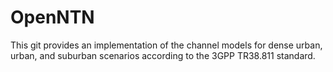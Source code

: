 # OpenNTN
This git provides an implementation of the channel models for dense urban, urban, and suburban scenarios according to the 3GPP TR38.811 standard.
